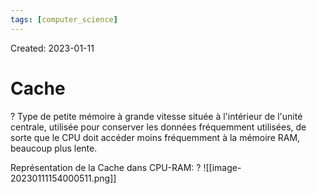 ```yaml
---
tags: [computer_science] 
---
```

Created: 2023-01-11

# Cache
?
Type de petite mémoire à grande vitesse située à l'intérieur de l'unité centrale, utilisée pour conserver les données fréquemment utilisées, de sorte que le CPU doit accéder moins fréquemment à la mémoire RAM, beaucoup plus lente.
<!--SR:!2023-05-22,74,230-->

Représentation de la Cache dans CPU-RAM:
?
![[image-20230111154000511.png]]
<!--SR:!2023-06-29,103,250-->


